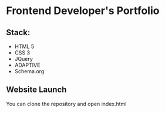 # Frontend Developer's Portfolio

## Stack:
- HTML 5
- CSS 3
- JQuery
- ADAPTIVE
- Schema.org

## Website Launch
You can clone the repository and open index.html